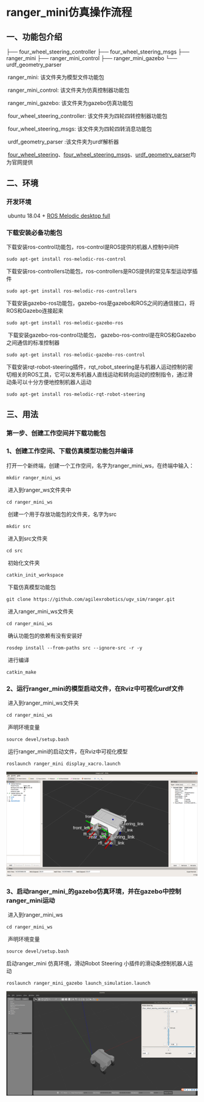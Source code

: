 # ranger_mini仿真操作流程

## 一、功能包介绍

├── four_wheel_steering_controller
├── four_wheel_steering_msgs
├── ranger_mini
├── ranger_mini_control
├── ranger_mini_gazebo
└── urdf_geometry_parser

​	ranger_mini: 该文件夹为模型文件功能包

​	ranger_mini_control: 该文件夹为仿真控制器功能包

​	ranger_mini_gazebo: 该文件夹为gazebo仿真功能包

​	four_wheel_steering_controller: 该文件夹为四轮四转控制器功能包

​	four_wheel_steering_msgs: 该文件夹为四轮四转消息功能包

​	urdf_geometry_parser :该文件夹为urdf解析器

​	[four_wheel_steering](http://wiki.ros.org/four_wheel_steering_controller)、[four_wheel_steering_msgs](http://wiki.ros.org/four_wheel_steering_msgs)、[urdf_geometry_parser](http://wiki.ros.org/urdf_geometry_parser)均为官网提供

## 二、环境

### 开发环境

​	ubuntu 18.04 + [ROS Melodic desktop full](http://wiki.ros.org/melodic/Installation/Ubuntu)

### 下载安装必备功能包

​	下载安装ros-control功能包，ros-control是ROS提供的机器人控制中间件

```
sudo apt-get install ros-melodic-ros-control
```

​	下载安装ros-controllers功能包，ros-controllers是ROS提供的常见车型运动学插件

```
sudo apt-get install ros-melodic-ros-controllers
```

​	下载安装gazebo-ros功能包，gazebo-ros是gazebo和ROS之间的通信接口，将ROS和Gazebo连接起来

```
sudo apt-get install ros-melodic-gazebo-ros
```

​	下载安装gazebo-ros-control功能包， gazebo-ros-control是在ROS和Gazebo之间通信的标准控制器

```
sudo apt-get install ros-melodic-gazebo-ros-control
```

​	下载安装rqt-robot-steering插件，rqt_robot_steering是与机器人运动控制的密切相关的ROS工具，它可以发布机器人直线运动和转向运动的控制指令，通过滑动条可以十分方便地控制机器人运动

```
sudo apt-get install ros-melodic-rqt-robot-steering 
```



## 三、用法

### 第一步、创建工作空间并下载功能包

### 	1、创建工作空间、下载仿真模型功能包并编译

​		打开一个新终端，创建一个工作空间，名字为ranger_mini_ws，在终端中输入：

```
mkdir ranger_mini_ws
```

​		进入到ranger_ws文件夹中

```
cd ranger_mini_ws
```

​		创建一个用于存放功能包的文件夹，名字为src

```
mkdir src
```

​		进入到src文件夹

```
cd src
```

​		初始化文件夹

```
catkin_init_workspace
```

​		下载仿真模型功能包

```
git clone https://github.com/agilexrobotics/ugv_sim/ranger.git
```

​		进入ranger_mini_ws文件夹

```
cd ranger_mini_ws
```

​		确认功能包的依赖有没有安装好

```
rosdep install --from-paths src --ignore-src -r -y 
```

​		进行编译

```
catkin_make
```



### 2、运行ranger_mini的模型启动文件，在Rviz中可视化urdf文件

​	进入到ranger_mini_ws文件夹

```
cd ranger_mini_ws
```

​	声明环境变量	

```
source devel/setup.bash
```

​	运行ranger_mini的启动文件，在Rviz中可视化模型

```
roslaunch ranger_mini display_xacro.launch 
```

![说明文字](image/rviz.png)

### 3、启动ranger_mini_的gazebo仿真环境，并在gazebo中控制ranger_mini运动

​	进入到ranger_mini_ws

```
cd ranger_mini_ws
```

​	声明环境变量

```
source devel/setup.bash
```

启动ranger_mini 仿真环境，滑动Robot Steering 小插件的滑动条控制机器人运动

```
roslaunch ranger_mini_gazebo launch_simulation.launch
```

![说明文字](image/gazebo.png) 



 

